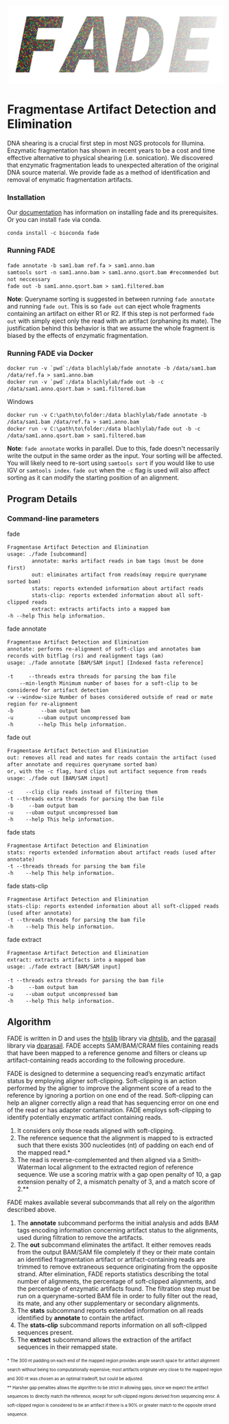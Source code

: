 ![alt text](https://github.com/blachlylab/fade/raw/master/logo/fade_logo.png "FADE")

# **F**ragmentase **A**rtifact **D**etection and **E**limination

DNA shearing is a crucial first step in most NGS protocols for Illumina. Enzymatic fragmentation has 
shown in recent years to be a cost and time effective alternative to physical shearing (i.e. sonication).
 We discovered that enzymatic fragmentation leads to unexpected alteration of the original DNA source 
 material. We provide fade as a method of identification and removal of enymatic fragmentation artifacts.

### Installation
Our [documentation](https://github.com/blachlylab/fade/blob/master/INSTALL.md) has information on installing fade and its prerequisites. Or you can install `fade` via conda.
```
conda install -c bioconda fade
```

### Running FADE 
```
fade annotate -b sam1.bam ref.fa > sam1.anno.bam
samtools sort -n sam1.anno.bam > sam1.anno.qsort.bam #recommended but not neccessary
fade out -b sam1.anno.qsort.bam > sam1.filtered.bam
```
**Note**: Queryname sorting is suggested in between running ```fade annotate``` and running ```fade out```.
This is so ```fade out``` can eject whole fragments containing an artifact on either R1 or R2. If 
this step is not performed ```fade out``` with simply eject only the read with an artifact (orphaning its mate).
The justification behind this behavior is that we assume the whole fragment is biased by the effects of 
enzymatic fragmentation.

### Running FADE via Docker
```
docker run -v `pwd`:/data blachlylab/fade annotate -b /data/sam1.bam /data/ref.fa > sam1.anno.bam
docker run -v `pwd`:/data blachlylab/fade out -b -c /data/sam1.anno.qsort.bam > sam1.filtered.bam
```
Windows
```
docker run -v C:\path\to\folder:/data blachlylab/fade annotate -b /data/sam1.bam /data/ref.fa > sam1.anno.bam
docker run -v C:\path\to\folder:/data blachlylab/fade out -b -c /data/sam1.anno.qsort.bam > sam1.filtered.bam
```

**Note**: ```fade annotate``` works in parallel. Due to this, fade doesn't necessarily write the output in the same 
order as the input. Your sorting will be affected. You will likely need to re-sort using ```samtools sort``` if 
you would like to use IGV or ```samtools index```. ```fade out``` when the ```-c``` flag is used will also 
affect sorting as it can modify the starting position of an alignment.

## Program Details

### Command-line parameters

fade
```
Fragmentase Artifact Detection and Elimination
usage: ./fade [subcommand]
        annotate: marks artifact reads in bam tags (must be done first)
        out: eliminates artifact from reads(may require queryname sorted bam)
        stats: reports extended information about artifact reads
        stats-clip: reports extended information about all soft-clipped reads
        extract: extracts artifacts into a mapped bam
-h --help This help information.
```

fade annotate
```
Fragmentase Artifact Detection and Elimination
annotate: performs re-alignment of soft-clips and annotates bam records with bitflag (rs) and realignment tags (am)
usage: ./fade annotate [BAM/SAM input] [Indexed fasta reference]

-t     --threads extra threads for parsing the bam file
    --min-length Minimum number of bases for a soft-clip to be considered for artifact detection
-w --window-size Number of bases considered outside of read or mate region for re-alignment
-b         --bam output bam
-u        --ubam output uncompressed bam
-h        --help This help information.
```

fade out
```
Fragmentase Artifact Detection and Elimination
out: removes all read and mates for reads contain the artifact (used after annotate and requires queryname sorted bam) 
or, with the -c flag, hard clips out artifact sequence from reads
usage: ./fade out [BAM/SAM input]

-c    --clip clip reads instead of filtering them
-t --threads extra threads for parsing the bam file
-b     --bam output bam
-u    --ubam output uncompressed bam
-h    --help This help information.
```

fade stats
```
Fragmentase Artifact Detection and Elimination
stats: reports extended information about artifact reads (used after annotate)
-t --threads threads for parsing the bam file
-h    --help This help information.
```

fade stats-clip
```
Fragmentase Artifact Detection and Elimination
stats-clip: reports extended information about all soft-clipped reads (used after annotate)
-t --threads threads for parsing the bam file
-h    --help This help information.
```

fade extract
```
Fragmentase Artifact Detection and Elimination
extract: extracts artifacts into a mapped bam
usage: ./fade extract [BAM/SAM input]

-t --threads extra threads for parsing the bam file
-b     --bam output bam
-u    --ubam output uncompressed bam
-h    --help This help information.
```

## Algorithm
FADE is written in D and uses the [htslib](http://www.htslib.org/download/) library via 
[dhtslib](https://github.com/blachlylab/dhtslib.git), and the [parasail](https://github.com/jeffdaily/parasail)
 library via [dparasail](https://github.com/blachlylab/dparasail). FADE accepts SAM/BAM/CRAM
  files containing reads that have been mapped to a reference genome and filters or cleans 
  up artifact-containing reads according to the following procedure. 

FADE is designed to determine a sequencing read’s enzymatic artifact status by employing aligner 
soft-clipping. Soft-clipping is an action performed by the aligner to improve the alignment score
 of a read to the reference by ignoring a portion on one end of the read. Soft-clipping can help 
 an aligner correctly align a read that has sequencing error on one end of the read or has 
 adapter contamination. FADE employs soft-clipping to identify potentially enzymatic artifact 
 containing reads. 
1. It considers only those reads aligned with soft-clipping. 
2. The reference sequence that the alignment is mapped to is extracted such that there exists 
300 nucleotides (nt) of padding on each end of the mapped read.\* 
3. The read is reverse-complemented and then aligned via a Smith-Waterman local alignment to 
the extracted region of reference sequence. We use a scoring matrix with a gap open penalty 
of 10, a gap extension penalty of 2, a mismatch penalty of 3, and a match score of 2.\*\* 

FADE makes available several subcommands that all rely on the algorithm described above. 
1. The **annotate** subcommand performs the initial analysis and adds BAM tags encoding 
information concerning artifact status to the alignments, used during filtration to remove the artifacts. 
2. The **out** subcommand eliminates the artifact. It either removes reads from the output 
BAM/SAM file completely if they or their mate contain an identified fragmentation artifact
 or artifact-containing reads are trimmed to remove extraneous sequence originating from the 
 opposite strand. After elimination, FADE reports statistics describing the total number of 
 alignments, the percentage of soft-clipped alignments, and the percentage of enzymatic artifacts found.
  The filtration step must be run on a queryname-sorted BAM file in order to fully filter out the read, 
  its mate, and any other supplementary or secondary alignments. 
3. The **stats** subcommand reports extended information on all reads identified by **annotate** to contain
   the artifact. 
4. The **stats-clip** subcommand reports information on all soft-clipped sequences present. 
5. The **extract** subcommand allows the 
   extraction of the artifact sequences in their remapped state.

<sub><sup>\* The 300 nt padding on each end of the mapped region provides ample search space for 
artifact alignment search without being too computationally expensive; most artifacts originate 
very close to the mapped region and 300 nt was chosen as an optimal tradeoff, but could be adjusted.</sub></sup>
<br/><sub><sup>\*\* Harsher gap penalties allows the algorithm to be strict in allowing gaps, 
since we expect the artifact sequences to directly match the reference, except for soft-clipped 
regions derived from sequencing error. A soft-clipped region is considered to be an artifact if there
 is a 90% or greater match to the opposite strand sequence. </sub></sup>
